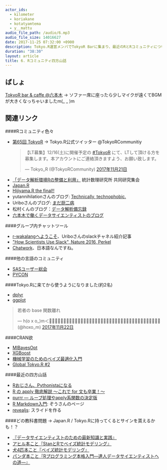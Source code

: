```yaml
---
actor_ids:
  - kilometer
  - koriakane
  - kotatyamtema 
  - y__mattu
audio_file_path: /audio/6.mp3
audio_file_size: 14016627
date: 2017-11-25 07:32:00 +0900
description: Tokyo.R運営メンバでTokyoR Barに集まり、最近のRとRコミュニティについてお喋りしました。
duration: "38:30" 
layout: article
title: 6. Rコミュニティ四方山話
---
```


## ばしょ

[TokyoR bar & caffe @六本木](http://tokyor.bar/)
	→ ソファー席に座ったら少しマイクが遠くてBGMが大きくなっちゃいましたm(_ _ )m

## 関連リンク

####Rコミュニティ色々

- [第65回 TokyoR]()
	→ Tokyo.R公式ツイッター @TokyoRCommunitiy
	<blockquote class="twitter-tweet" data-lang="ja"><p lang="ja" dir="ltr">【LT募集】12/16(土)に開催予定の <a href="https://twitter.com/hashtag/TokyoR?src=hash&amp;ref_src=twsrc%5Etfw">#TokyoR</a> にて、LTして頂ける方を募集します。本アカウントにご連絡頂きますよう、お願い致します。</p>&mdash; Tokyo_R (@TokyoRCommunity) <a href="https://twitter.com/TokyoRCommunity/status/932926913697300480?ref_src=twsrc%5Etfw">2017年11月21日</a></blockquote>
<script async src="https://platform.twitter.com/widgets.js" charset="utf-8"></script>

- [「データ解析環境Rの整備と利用」](https://prs.ism.ac.jp/useRjp/hiki.cgi?2017%C7%AF%C5%D9+%A5%C7%A1%BC%A5%BF%B2%F2%C0%CF%B4%C4%B6%ADR%A4%CE%C0%B0%C8%F7%A4%C8%CD%F8%CD%D1) 統計数理研究所 共同研究集会
- [Japan.R](http://japanr.net/)
- [Hijiyama.R the final!!](https://atnd.org/events/90406)
- yutannihilationさんのブログ: [Technically, technophobic.](http://notchained.hatenablog.com/)
- Uriboさんのブログ: [まだ厨二病](http://uribo.hatenablog.com/)
- 松村くんのブログ：[データ解析備忘録](http://y-mattu.hatenablog.com/)
- [六本木で働くデータサイエンティストのブログ](http://tjo.hatenablog.com/)

####グループ内チャットツール
- [r-wakalangへようこそ](https://qiita.com/uri/items/5583e91bb5301ed5a4ba)、Uriboさんのslackチャネル紹介記事
- ["How Scientists Use Slack", Nature 2016, Perkel](http://www.nature.com/news/how-scientists-use-slack-1.21228)
- [Chatwork](https://go.chatwork.com/ja/)、日本語なんですね。


####他の言語のコミュニティ
- [SASユーザー総会](https://www.sas.com/ja_jp/usergroups.html)
- [PYCON](https://www.pycon.jp/)

####Tokyo.Rに来てから使うようになりました(約2名)
- [dplyr](http://dplyr.tidyverse.org/)
- [ggplot](http://ggplot2.tidyverse.org/)

<blockquote class="twitter-tweet" data-lang="ja"><p lang="ja" dir="ltr">若者の base 関数離れ</p>&mdash; h(o x o_)m＜🙇🙇🙇🙇🙇🙇🙇🙇🙇🙇🙇🙇🙇🙇🙇🙇🙇🙇🙇🙇🙇🙇🙇🙇🙇🙇🙇🙇🙇🙇🙇🙇🙇🙇🙇🙇🙇🙇🙇 (@hoxo_m) <a href="https://twitter.com/hoxo_m/status/933166142750724096?ref_src=twsrc%5Etfw">2017年11月22日</a></blockquote>
<script async src="https://platform.twitter.com/widgets.js" charset="utf-8"></script>


####CRAN欲
- [MlBayesOpt](https://github.com/ymattu/MlBayesOpt)
- [XGBoost](https://qiita.com/yh0sh/items/1df89b12a8dcd15bd5aa)
- [機械学習のためのベイズ最適化入門 ](https://www.slideshare.net/hoxo_m/ss-77421091?ref=http://y-mattu.hatenablog.com/)
- [Global Tokyo.R #2 ](https://japanr.connpass.com/event/54006/)

####最近の四方山話
- [Rおじさん、Pythonistaになる](http://uribo.hatenablog.com/entry/2017/07/16/100253)
- [R の apply 徹底解説 〜これで for 文も卒業！〜](https://abicky.net/2012/04/25/090953/)
- [purrr — ループ処理やapply系関数の決定版 ](https://heavywatal.github.io/rstats/purrr.html)
- [R Markdown入門](https://kazutan.github.io/kazutanR/Rmd_intro.html): ぞうさんのページ
- [revealjs](http://rmarkdown.rstudio.com/revealjs_presentation_format.html): スライドを作る

####どの教科書問題
→ Japan.R / Tokyo.Rに持ってくるとサインを貰えるかも！？
- [『データサイエンティストのための最新知識と実践』 ](https://www.amazon.co.jp/dp/B073GTHY1B)
- [アヒル本こと『StanとRでベイズ統計モデリング』](http://www.kyoritsu-pub.co.jp/bookdetail/9784320112421)
- [犬4匹本こと『ベイズ統計モデリング』](https://www.amazon.co.jp/dp/4320113160)
- [パンダ本こと『Rプログラミング本格入門―達人データサイエンティストへの道―』](http://www.kyoritsu-pub.co.jp/bookdetail/9784320124264)


